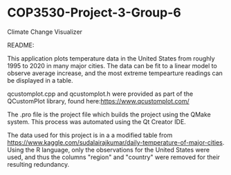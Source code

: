 # COP3530-Project-3-Group-6
Climate Change Visualizer

README:

This application plots temperature data in the United States from roughly 1995 to 2020 in many major cities. The data can be fit to a linear model to observe average increase, and the most extreme tempearture readings can be displayed in a table.

qcustomplot.cpp and qcustomplot.h were provided as part of the QCustomPlot library, found here:https://www.qcustomplot.com/

The .pro file is the project file which builds the project using the QMake system. This process was automated using the Qt Creator IDE.

The data used for this project is in a a modified table from https://www.kaggle.com/sudalairajkumar/daily-temperature-of-major-cities. Using the R language,
only the observations for the United States were used, and thus the columns "region" and "country" were removed for their resulting redundancy.
